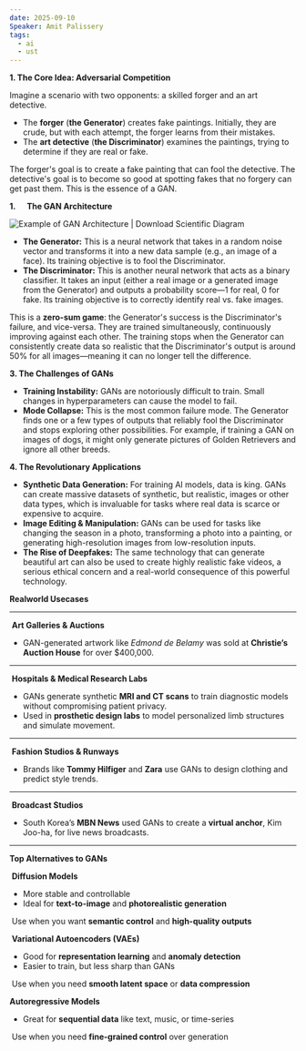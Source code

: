 ```yaml
---
date: 2025-09-10
Speaker: Amit Palissery
tags:
  - ai
  - ust
---
```

**1. The Core Idea: Adversarial Competition**

Imagine a scenario with two opponents: a skilled forger and an art detective.

- The **forger** (**the Generator**) creates fake paintings. Initially, they are crude, but with each attempt, the forger learns from their mistakes.
- The **art detective** (**the Discriminator**) examines the paintings, trying to determine if they are real or fake.

The forger's goal is to create a fake painting that can fool the detective. The detective's goal is to become so good at spotting fakes that no forgery can get past them. This is the essence of a GAN.

**1.**     **The GAN Architecture**

![Example of GAN Architecture | Download Scientific Diagram](file:///C:/Users/299763/AppData/Local/Packages/oice_16_974fa576_32c1d314_336c/AC/Temp/msohtmlclip1/01/clip_image002.jpg)

- **The Generator:** This is a neural network that takes in a random noise vector and transforms it into a new data sample (e.g., an image of a face). Its training objective is to fool the Discriminator.
- **The Discriminator:** This is another neural network that acts as a binary classifier. It takes an input (either a real image or a generated image from the Generator) and outputs a probability score—1 for real, 0 for fake. Its training objective is to correctly identify real vs. fake images.

This is a **zero-sum game**: the Generator's success is the Discriminator's failure, and vice-versa. They are trained simultaneously, continuously improving against each other. The training stops when the Generator can consistently create data so realistic that the Discriminator's output is around 50% for all images—meaning it can no longer tell the difference.

**3. The Challenges of GANs**

- **Training Instability:** GANs are notoriously difficult to train. Small changes in hyperparameters can cause the model to fail.
- **Mode Collapse:** This is the most common failure mode. The Generator finds one or a few types of outputs that reliably fool the Discriminator and stops exploring other possibilities. For example, if training a GAN on images of dogs, it might only generate pictures of Golden Retrievers and ignore all other breeds.

**4. The Revolutionary Applications**

- **Synthetic Data Generation:** For training AI models, data is king. GANs can create massive datasets of synthetic, but realistic, images or other data types, which is invaluable for tasks where real data is scarce or expensive to acquire.
- **Image Editing & Manipulation:** GANs can be used for tasks like changing the season in a photo, transforming a photo into a painting, or generating high-resolution images from low-resolution inputs.
- **The Rise of Deepfakes:** The same technology that can generate beautiful art can also be used to create highly realistic fake videos, a serious ethical concern and a real-world consequence of this powerful technology.

**Realworld Usecases**

---

 **Art Galleries & Auctions**

- GAN-generated artwork like _Edmond de Belamy_ was sold at **Christie’s Auction House** for over $400,000.

---

 **Hospitals & Medical Research Labs**

- GANs generate synthetic **MRI and CT scans** to train diagnostic models without compromising patient privacy.
- Used in **prosthetic design labs** to model personalized limb structures and simulate movement.

---

 **Fashion Studios & Runways**

- Brands like **Tommy Hilfiger** and **Zara** use GANs to design clothing and predict style trends.

---

 **Broadcast Studios**

- South Korea’s **MBN News** used GANs to create a **virtual anchor**, Kim Joo-ha, for live news broadcasts.

---

**Top Alternatives to GANs**

 **Diffusion Models**

- More stable and controllable
- Ideal for **text-to-image** and **photorealistic generation**

 Use when you want **semantic control** and **high-quality outputs**

 **Variational Autoencoders (VAEs)**

- Good for **representation learning** and **anomaly detection**
- Easier to train, but less sharp than GANs

 Use when you need **smooth latent space** or **data compression**

**Autoregressive Models**

- Great for **sequential data** like text, music, or time-series

 Use when you need **fine-grained control** over generation